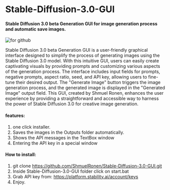 # Stable-Diffusion-3.0-GUI
#### Stable Diffusion 3.0 beta Generation GUI  for image generation process and automatic save images.

![for github](https://github.com/ShmuelRonen/Stable-Diffusion-3.0-GUI/assets/80190186/721a6528-a5c7-4848-8d4c-aefed5284f44)



Stable Diffusion 3.0 beta Generation GUI is a user-friendly graphical interface designed to simplify the process of generating images using the Stable Diffusion 3.0 model. With this intuitive GUI, users can easily create captivating visuals by providing prompts and customizing various aspects of the generation process. The interface includes input fields for prompts, negative prompts, aspect ratio, seed, and API key, allowing users to fine-tune their desired output. The "Generate Image" button triggers the image generation process, and the generated image is displayed in the "Generated Image" output field. This GUI, created by Shmuel Ronen, enhances the user experience by providing a straightforward and accessible way to harness the power of Stable Diffusion 3.0 for creative image generation.

#### features:
1. one click installer.
2. Saves the images in the Outputs folder automatically.
3. Shows the API messages in the TextBox window
4. Entering the API key in a special window

#### How to install:
1. git clone https://github.com/ShmuelRonen/Stable-Diffusion-3.0-GUI.git
2. Inside Stable-Diffusion-3.0-GUI folder click on start.bat
3. Grab API key from: https://platform.stability.ai/account/keys
4. Enjoy.
